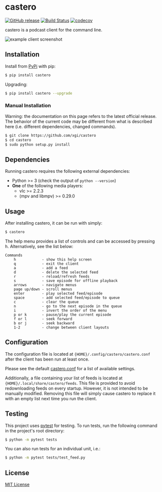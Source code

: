 # castero

[![GitHub release](https://img.shields.io/github/release/xgi/castero.svg)](https://github.com/xgi/castero/releases) [![Build Status](https://travis-ci.org/xgi/castero.svg?branch=master)](https://travis-ci.org/xgi/castero) [![codecov](https://codecov.io/gh/xgi/castero/branch/master/graph/badge.svg)](https://codecov.io/gh/xgi/castero)

castero is a podcast client for the command line.

![example client screenshot](https://raw.githubusercontent.com/xgi/castero/master/res/client_example.png)

## Installation

Install from [PyPi](https://pypi.org/project/castero) with pip:

```bash
$ pip install castero
```

Upgrading:

```bash
$ pip install castero --upgrade
```

### Manual Installation

Warning: the documentation on this page refers to the latest official release.
The behavior of the current code may be different from what is described here
(i.e. different dependencies, changed commands).

```bash
$ git clone https://github.com/xgi/castero
$ cd castero
$ sudo python setup.py install
```

## Dependencies

Running castero requires the following external dependencies:

* Python >= 3 (check the output of ``python --version``)
* **One** of the following media players:
  * vlc >= 2.2.3
  * (mpv and libmpv) >= 0.29.0
  
## Usage

After installing castero, it can be run with simply:

```bash
$ castero
```

The help menu provides a list of controls and can be accessed by pressing
<kbd>h</kbd>. Alternatively, see the list below:

```text
Commands
    h            - show this help screen
    q            - exit the client
    a            - add a feed
    d            - delete the selected feed
    r            - reload/refresh feeds
    s            - save episode for offline playback
    arrows       - navigate menus
    page up/down - scroll menus
    enter        - play selected feed/episode
    space        - add selected feed/episode to queue
    c            - clear the queue
    n            - go to the next episode in the queue
    i            - invert the order of the menu
    p or k       - pause/play the current episode
    f or l       - seek forward
    b or j       - seek backward
    1-2          - change between client layouts
```

## Configuration

The configuration file is located at `{HOME}/.config/castero/castero.conf`
after the client has been run at least once.

Please see the default [castero.conf](https://github.com/xgi/castero/blob/master/castero/templates/castero.conf)
for a list of available settings.

Additionally, a file containing your list of feeds is located at
`{HOME}/.local/share/castero/feeds`. This file is provided to avoid
redownloading feeds on every startup. However, it is not intended to be
manually modified. Removing this file will simply cause castero to replace
it with an empty list next time you run the client.

## Testing

This project uses [pytest](https://pytest.org) for testing. To run tests, run
the following command in the project's root directory:

```bash
$ python -m pytest tests
```

You can also run tests for an individual unit, i.e.:

```bash
$ python -m pytest tests/test_feed.py
```

## License

[MIT License](https://github.com/xgi/castero/blob/master/LICENSE.txt)